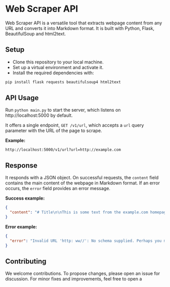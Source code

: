 # Web Scraper API

Web Scraper API is a versatile tool that extracts webpage content from any URL and converts it into Markdown format. It is built with Python, Flask, BeautifulSoup and html2text.

## Setup

- Clone this repository to your local machine.
- Set up a virtual environment and activate it.
- Install the required dependencies with:

```bash
pip install flask requests beautifulsoup4 html2text
```

## API Usage

Run `python main.py` to start the server, which listens on http://localhost:5000 by default.

It offers a single endpoint, `GET /v1/url`, which accepts a `url` query parameter with the URL of the page to scrape.

**Example:**
```
http://localhost:5000/v1/url?url=http://example.com
```

## Response

It responds with a JSON object. On successful requests, the `content` field contains the main content of the webpage in Markdown format. If an error occurs, the `error` field provides an error message.

**Success example:**
```json
{
  "content": "# Title\n\nThis is some text from the example.com homepage.\n\n* And a bullet point\n\n> And a quote"
}
```
**Error example:**
```json
{
  "error": "Invalid URL 'http: ww//': No schema supplied. Perhaps you meant http://http: ww//?"
}
```

## Contributing

We welcome contributions. To propose changes, please open an issue for discussion. For minor fixes and improvements, feel free to open a